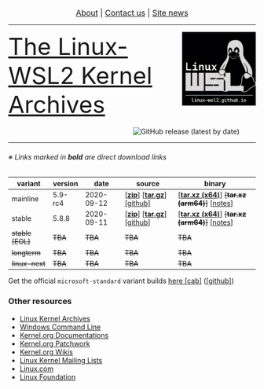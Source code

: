 <p align="center"><font size="3"><a href="https://linux-wsl2.github.io/about">About</a> | <a href="mailto:linux-wsl2.github.io">Contact us</a> | <a href="https://linux-wsl2.github.io/news">Site news</a> </font></p>
<hr>
<img src="/images/image.png" width="150" title="WSL Avatar" align="right" /><font size="7"><a href="https://linux-wsl2.github.io">The Linux-WSL2 Kernel Archives</a></font>
<br>
<br>
<a href="https://github.com/linux-wsl2/linux-stable/releases/download/v5.8.8/x64_linux-wsl2_5.8.8.tar.xz"><img alt="GitHub release (latest by date)" src="https://img.shields.io/github/v/release/linux-wsl2/linux-stable?label=Download%20(x64)&style=plastic" width="250" align="right"></a>
<br>
<hr size="30">

###### ※ Links marked in **bold** are direct download links

 variant | version | date | source | binary |
 --------|---------|------|--------|--------|
 mainline | 5.9-rc4 | 2020-09-12 | [**[zip](https://github.com/linux-wsl2/linux-mainline/archive/v5.9-rc4.zip)**] [**[tar.gz](https://github.com/linux-wsl2/linux-mainline/archive/v5.9-rc4.tar.gz)**] [[github]](https://github.com/linux-wsl2/linux-mainline) | [**[tar.xz (x64)](https://github.com/linux-wsl2/linux-mainline/releases/download/v5.9-rc4/x64_linux-wsl2_5.9-rc4.tar.xz)**] ~~[**tar.xz (arm64)**]~~ [[notes](https://github.com/linux-wsl2/linux-mainline/releases/tag/v5.9-rc4)]
 stable | 5.8.8 | 2020-09-11 | [**[zip](https://github.com/linux-wsl2/linux-stable/archive/v5.8.8.zip)**] [**[tar.gz](https://github.com/linux-wsl2/linux-stable/archive/v5.8.8.tar.gz)**] [[github](https://github.com/linux-wsl2/linux-stable/tree/linux-5.8.y)] | [**[tar.xz (x64)](https://github.com/linux-wsl2/linux-stable/releases/download/v5.8.8/x64_linux-wsl2_5.8.8.tar.xz)**] ~~[**tar.xz (arm64)**]~~ [[notes](https://github.com/linux-wsl2/linux-stable/releases/tag/v5.8.8)]
 ~~stable [EOL]~~ | ~~TBA~~ | ~~TBA~~ | ~~TBA~~ | ~~TBA~~ 
 ~~longterm~~ | ~~TBA~~ | ~~TBA~~ | ~~TBA~~ | ~~TBA~~ 
 ~~linux-next~~ | ~~TBA~~ | ~~TBA~~ | ~~TBA~~ | ~~TBA~~ 

Get the official `microsoft-standard` variant builds [here [cab]](https://www.catalog.update.microsoft.com/Search.aspx?q=Windows%20Subsystem%20for%20Linux%20Update) ([[github]](https://github.com/microsoft/WSL2-Linux-Kernel))

### Other resources
- [Linux Kernel Archives](https://kernel.org)
- [Windows Command Line](https://devblogs.microsoft.com/commandline)
- [Kernel.org Documentations](https://www.kernel.org/doc/html/latest/)
- [Kernel.org Patchwork](https://patchwork.kernel.org/)
- [Kernel.org Wikis](https://wiki.kernel.org)
- [Linux Kernel Mailing Lists](http://vger.kernel.org)
- [Linux.com](https://www.linux.com)
- [Linux Foundation](http://www.linuxfoundation.org/)
